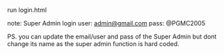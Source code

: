 run login.html

note: Super Admin login
user: admin@gmail.com
pass: @PGMC2005

PS. you can update the email/user and pass of the Super Admin but dont change its name as the super admin function is hard coded.
